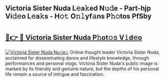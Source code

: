 ## Victoria Sister Nuda L𝚎a𝚔ed N𝚞𝚍e - Part-hjp Vi𝚍𝚎o L𝚎a𝚔s - H𝚘𝚝 O𝚗𝚕yf𝚊ns P𝚑𝚘tos PfSby

# <h2><a href="http://kf848w.oniu.top/?m=Victoria+Sister+Nuda">🔗👉 🔴 Victoria Sister Nuda P𝚑ot𝚘𝚜 V𝚒d𝚎o</a></h2>

[![Victoria Sister Nuda Nu𝚍e𝚜](https://i.imgur.com/0qMVB7G.gif)](http://kf848w.oniu.top/?m=Victoria+Sister+Nuda)
Online thought leader Victoria Sister Nuda, acclaimed for disseminating dance and lifestyle knowledge, through performances and personal vlogs. Victoria Sister Nuda's public image is marked by its friendly and genuine nature, but the depths of his personal life remain a source of intrigue and fascination.  
